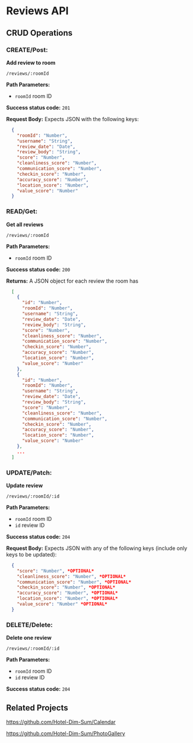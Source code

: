 # Reviews API 

## CRUD Operations
### CREATE/Post:
**Add review to room**
```
/reviews/:roomId
```
**Path Parameters:**
  * `roomId` room ID
  
**Success status code:** `201`

**Request Body:** Expects JSON with the following keys:
```json
  {
    "roomId": "Number",
    "username": "String",
    "review_date": "Date",
    "review_body": "String",
    "score": "Number",
    "cleanliness_score": "Number",
    "communication_score": "Number",
    "checkin_score": "Number",
    "accuracy_score": "Number",
    "location_score": "Number",
    "value_score": "Number"
  }
```

### READ/Get:
**Get all reviews**
```
/reviews/:roomId
```
**Path Parameters:**
  * `roomId` room ID
  
**Success status code:** `200`

**Returns:** A JSON object for each review the room has
```json
  [
    {
      "id": "Number",
      "roomId": "Number",
      "username": "String",
      "review_date": "Date",
      "review_body": "String",
      "score": "Number",
      "cleanliness_score": "Number",
      "communication_score": "Number",
      "checkin_score": "Number",
      "accuracy_score": "Number",
      "location_score": "Number",
      "value_score": "Number"
    },
    {
      "id": "Number",
      "roomId": "Number",
      "username": "String",
      "review_date": "Date",
      "review_body": "String",
      "score": "Number",
      "cleanliness_score": "Number",
      "communication_score": "Number",
      "checkin_score": "Number",
      "accuracy_score": "Number",
      "location_score": "Number",
      "value_score": "Number"
    },
    ...
  ]
```

### UPDATE/Patch:
**Update review**
```
/reviews/:roomId/:id
```
**Path Parameters:**
  * `roomId` room ID
  * `id` review ID

**Success status code:** `204`

**Request Body:** Expects JSON with any of the following keys (include only keys to be updated):
```json
  {
    "score": "Number", *OPTIONAL*
    "cleanliness_score": "Number", *OPTIONAL*
    "communication_score": "Number", *OPTIONAL*
    "checkin_score": "Number", *OPTIONAL*
    "accuracy_score": "Number", *OPTIONAL*
    "location_score": "Number", *OPTIONAL*
    "value_score": "Number" *OPTIONAL*
  }
```

### DELETE/Delete:
**Delete one review**
```
/reviews/:roomId/:id
```
**Path Parameters:**
  * `roomId` room ID
  * `id` review ID

**Success status code:** `204`


## Related Projects
https://github.com/Hotel-Dim-Sum/Calendar

https://github.com/Hotel-Dim-Sum/PhotoGallery